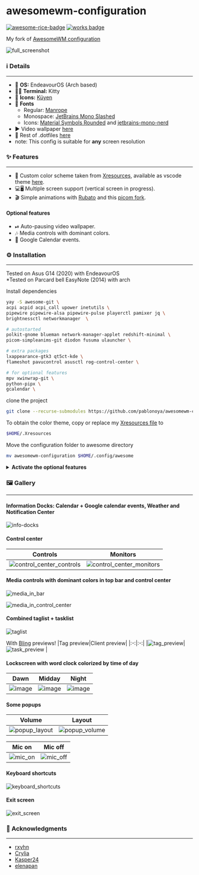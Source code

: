 # awesomewm-configuration

[![awesome-rice-badge](https://raw.githubusercontent.com/zemmsoares/awesome-rices/main/assets/awesome-rice-badge.svg)](https://github.com/zemmsoares/awesome-rices)
[![works badge](https://cdn.jsdelivr.net/gh/nikku/works-on-my-machine@v0.2.0/badge.svg)](https://github.com/nikku/works-on-my-machine)

My fork of [AwesomeWM configuration](https://github.com/pablonoya/awesomewm-configuration)

![full_screenshot](./screenshots/full.png)

### ℹ️ Details

---

- 🐧 **OS:** EndeavourOS (Arch based)
- 🧑‍💻 **Terminal:** Kitty
- 🌙 **Icons:** [Küyen](https://github.com/fabianalexisinostroza/Kuyen-icons)
- 🔡 **Fonts**
  - Regular: [Manrope](https://www.gent.media/manrope)
  - Monospace: [JetBrains Mono Slashed](https://github.com/sharpjs/JetBrainsMonoSlashed#installation)
  - Icons: [Material Symbols Rounded](https://github.com/google/material-design-icons/tree/master/variablefont) and [jetbrains-mono-nerd](https://archlinux.org/packages/community/any/ttf-jetbrains-mono-nerd/)
- ▶ Video wallpaper [here](https://moewalls.com/pixel-art/cyberpunk-city-pixel-live-wallpaper/)
- 📄 Rest of .dotfiles [here](https://github.com/pablonoya/dotfiles)
- note: This config is suitable for **any** screen resolution

### ✨ Features

---

- 🎨 Custom color scheme taken from [Xresources](https://github.com/pablonoya/dotfiles/blob/main/Xresources), available as vscode theme [here](https://github.com/pablonoya/seramuriana).
- 💻🖥 Multiple screen support (vertical screen in progress).
- 🎬 Simple animations with [Rubato](https://github.com/andOrlando/rubato) and this [picom fork](https://github.com/fdev31/picom).

#### Optional features

- ⏯ Auto-pausing video wallpaper.
- 🎶 Media controls with dominant colors.
- 📅 Google Calendar events.

### ⚙ Installation

---

Tested on Asus G14 (2020) with EndeavourOS <br>
*Tested on Parcard bell EasyNote (2014) with arch

Install dependencies

```sh
yay -S awesome-git \
acpi acpid acpi_call upower inetutils \
pipewire pipewire-alsa pipewire-pulse playerctl pamixer jq \
brightnessctl networkmanager  \

# autostarted
polkit-gnome blueman network-manager-applet redshift-minimal \
picom-simpleanims-git diodon fusuma ulauncher \

# extra packages
lxappearance-gtk3 qt5ct-kde \
flameshot pavucontrol asusctl rog-control-center \

# for optional features
mpv xwinwrap-git \
python-pipx \
gcalendar \
```

clone the project

```sh
git clone --recurse-submodules https://github.com/pablonoya/awesomewm-configuration #original
```

To obtain the color theme, copy or replace my [Xresources file](https://github.com/pablonoya/dotfiles/blob/main/Xresources) to

```sh
$HOME/.Xresources
```

Move the configuration folder to awesome directory

```sh
mv awesomewm-configuration $HOME/.config/awesome
```

<details>
<summary><b>Activate the optional features</b></summary>

#### Auto pausing Video wallpaper

Set Video paths in `theme/theme.lua`, vertical video is optional and it's used on vertical screens.

```lua
-- Video wallpaper
theme.video_wallpaper_path = HOME .. "/videos/cyberpunk-city-pixel.mp4"
theme.video_wallpaper_vertical_path = HOME .. "/videos/cyberpunk-city-pixel-vertical.mp4"
```

#### Media controls with dominant colors

Install my [dominantcolors script](https://github.com/pablonoya/dominantcolors) with pipx

```
pipx install git+https://github.com/pablonoya/dominantcolors.git
```

Set the script path

```lua
-- Dominantcolors script path
theme.dominantcolors_path = HOME .. "/.local/bin/dominantcolors"
```

#### Google Calendar events

Set gcalendar command with your account and output as json

```lua
-- gcalendar command
theme.gcalendar_command = "gcalendar --account personal --output json"
```

#### Weather

Set your [openweathermap](https://openweathermap.org/) API key and your latitude and longitude.

```lua
-- openweathermap settings
theme.weather_api_key = "yourapikeyhere"
theme.weather_latitude = 12.345
theme.weather_longitude = -67.890
```

</details>

### 🖼 Gallery

---

#### Information Docks: Calendar + Google calendar events, Weather and Notification Center

![info-docks](./screenshots/info-docks.png)

#### Control center

|                               Controls                                |                               Monitors                                |
| :-------------------------------------------------------------------: | :-------------------------------------------------------------------: |
| ![control_center_controls](./screenshots/control_center_controls.png) | ![control_center_monitors](./screenshots/control_center_monitors.png) |

#### Media controls with dominant colors in top bar and control center

![media_in_bar](./screenshots/media_in_bar.png)

![media_in_control_center](./screenshots/media_popup.png)

#### Combined taglist + tasklist

![taglist](https://user-images.githubusercontent.com/31524852/232517286-68d3a288-2f5d-4302-bfdb-663334f63f8a.png)

With [Bling](https://github.com/BlingCorp/bling) previews!
|Tag preview|Client preview|
|:-:|:-:|
|![tag_preview](https://user-images.githubusercontent.com/31524852/232521049-1462738a-d58b-473e-a0b8-1fbc72b345bc.png)|![task_preview](https://user-images.githubusercontent.com/31524852/232521057-253397c9-d0bc-499a-aa86-6de24ca126fe.png) |

#### Lockscreen with word clock colorized by time of day

| Dawn                                                                                                            | Midday                                                                                                          | Night                                                                                                           |
| --------------------------------------------------------------------------------------------------------------- | --------------------------------------------------------------------------------------------------------------- | --------------------------------------------------------------------------------------------------------------- |
| ![image](https://user-images.githubusercontent.com/31524852/235561130-92c58246-4922-4343-bec6-2c00ef49fe3b.png) | ![image](https://user-images.githubusercontent.com/31524852/235560816-588185cc-9696-43c5-b4a6-3bd30a609116.png) | ![image](https://user-images.githubusercontent.com/31524852/235561459-06d1b240-0eb5-4724-9dc4-c14b965776cc.png) |

#### Some popups

| Volume                                                                                                                 | Layout                                                                                                                 |
| ---------------------------------------------------------------------------------------------------------------------- | ---------------------------------------------------------------------------------------------------------------------- |
| ![popup_layout](https://user-images.githubusercontent.com/31524852/232397568-cfee5823-bb7a-4713-a85e-3ccff91fcad3.png) | ![popup_volume](https://user-images.githubusercontent.com/31524852/232397220-13c26fdc-1ff2-44de-ab4b-68bcbbd047e9.png) |

| Mic on                              | Mic off                               |
| ----------------------------------- | ------------------------------------- |
| ![mic_on](./screenshots/mic_on.png) | ![mic_off](./screenshots/mic_off.png) |

#### Keyboard shortcuts

![keyboard_shortcuts](./screenshots/keyboard_shortcuts.png)

#### Exit screen

![exit_screen](https://github.com/pablonoya/awesomewm-configuration/assets/31524852/d6b8bfe4-8677-4487-9f8c-cfcea42b61b1)

### 🤍 Acknowledgments

---

- [rxyhn](https://github.com/rxyhn)
- [Crylia](https://github.com/Crylia)
- [Kasper24](https://github.com/Kasper24)
- [elenapan](https://github.com/elenapan)

